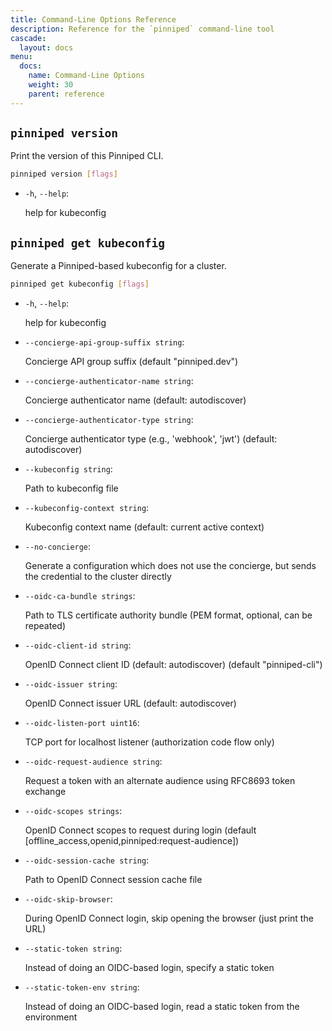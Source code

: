 ```yaml
---
title: Command-Line Options Reference
description: Reference for the `pinniped` command-line tool
cascade:
  layout: docs
menu:
  docs:
    name: Command-Line Options
    weight: 30
    parent: reference
---
```


## `pinniped version`

Print the version of this Pinniped CLI.

```sh
pinniped version [flags]
```

- `-h`, `--help`:

   help for kubeconfig

## `pinniped get kubeconfig`

Generate a Pinniped-based kubeconfig for a cluster.

```sh
pinniped get kubeconfig [flags]
```

- `-h`, `--help`:

   help for kubeconfig

- `--concierge-api-group-suffix string`:

  Concierge API group suffix (default "pinniped.dev")
- `--concierge-authenticator-name string`:

  Concierge authenticator name (default: autodiscover)
- `--concierge-authenticator-type string`:

  Concierge authenticator type (e.g., 'webhook', 'jwt') (default: autodiscover)
- `--kubeconfig string`:

  Path to kubeconfig file
- `--kubeconfig-context string`:

  Kubeconfig context name (default: current active context)
- `--no-concierge`:

  Generate a configuration which does not use the concierge, but sends the credential to the cluster directly
- `--oidc-ca-bundle strings`:

  Path to TLS certificate authority bundle (PEM format, optional, can be repeated)
- `--oidc-client-id string`:

  OpenID Connect client ID (default: autodiscover) (default "pinniped-cli")
- `--oidc-issuer string`:

  OpenID Connect issuer URL (default: autodiscover)
- `--oidc-listen-port uint16`:

  TCP port for localhost listener (authorization code flow only)
- `--oidc-request-audience string`:

  Request a token with an alternate audience using RFC8693 token exchange
- `--oidc-scopes strings`:

  OpenID Connect scopes to request during login (default [offline_access,openid,pinniped:request-audience])
- `--oidc-session-cache string`:

  Path to OpenID Connect session cache file
- `--oidc-skip-browser`:

  During OpenID Connect login, skip opening the browser (just print the URL)
- `--static-token string`:

  Instead of doing an OIDC-based login, specify a static token
- `--static-token-env string`:

  Instead of doing an OIDC-based login, read a static token from the environment
